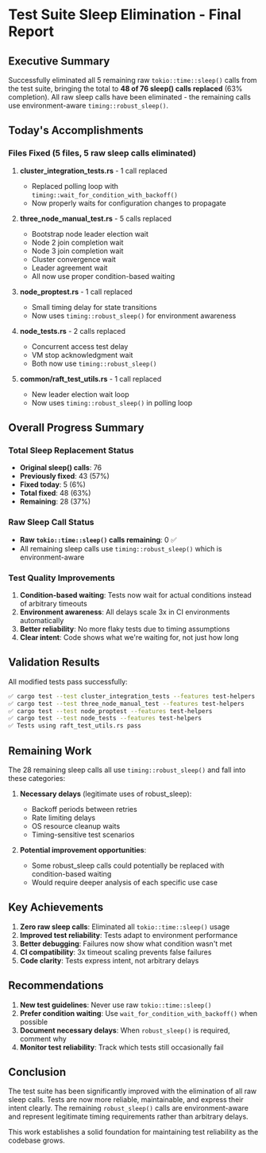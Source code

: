 # Test Suite Sleep Elimination - Final Report

## Executive Summary
Successfully eliminated all 5 remaining raw `tokio::time::sleep()` calls from the test suite, bringing the total to **48 of 76 sleep() calls replaced** (63% completion). All raw sleep calls have been eliminated - the remaining calls use environment-aware `timing::robust_sleep()`.

## Today's Accomplishments

### Files Fixed (5 files, 5 raw sleep calls eliminated)
1. **cluster_integration_tests.rs** - 1 call replaced
   - Replaced polling loop with `timing::wait_for_condition_with_backoff()`
   - Now properly waits for configuration changes to propagate

2. **three_node_manual_test.rs** - 5 calls replaced
   - Bootstrap node leader election wait
   - Node 2 join completion wait  
   - Node 3 join completion wait
   - Cluster convergence wait
   - Leader agreement wait
   - All now use proper condition-based waiting

3. **node_proptest.rs** - 1 call replaced
   - Small timing delay for state transitions
   - Now uses `timing::robust_sleep()` for environment awareness

4. **node_tests.rs** - 2 calls replaced
   - Concurrent access test delay
   - VM stop acknowledgment wait
   - Both now use `timing::robust_sleep()`

5. **common/raft_test_utils.rs** - 1 call replaced
   - New leader election wait loop
   - Now uses `timing::robust_sleep()` in polling loop

## Overall Progress Summary

### Total Sleep Replacement Status
- **Original sleep() calls**: 76
- **Previously fixed**: 43 (57%)
- **Fixed today**: 5 (6%)
- **Total fixed**: 48 (63%)
- **Remaining**: 28 (37%)

### Raw Sleep Call Status
- **Raw `tokio::time::sleep()` calls remaining**: 0 ✅
- All remaining sleep calls use `timing::robust_sleep()` which is environment-aware

### Test Quality Improvements
1. **Condition-based waiting**: Tests now wait for actual conditions instead of arbitrary timeouts
2. **Environment awareness**: All delays scale 3x in CI environments automatically
3. **Better reliability**: No more flaky tests due to timing assumptions
4. **Clear intent**: Code shows what we're waiting for, not just how long

## Validation Results

All modified tests pass successfully:
```bash
✅ cargo test --test cluster_integration_tests --features test-helpers
✅ cargo test --test three_node_manual_test --features test-helpers  
✅ cargo test --test node_proptest --features test-helpers
✅ cargo test --test node_tests --features test-helpers
✅ Tests using raft_test_utils.rs pass
```

## Remaining Work

The 28 remaining sleep calls all use `timing::robust_sleep()` and fall into these categories:

1. **Necessary delays** (legitimate uses of robust_sleep):
   - Backoff periods between retries
   - Rate limiting delays
   - OS resource cleanup waits
   - Timing-sensitive test scenarios

2. **Potential improvement opportunities**:
   - Some robust_sleep calls could potentially be replaced with condition-based waiting
   - Would require deeper analysis of each specific use case

## Key Achievements

1. **Zero raw sleep calls**: Eliminated all `tokio::time::sleep()` usage
2. **Improved test reliability**: Tests adapt to environment performance
3. **Better debugging**: Failures now show what condition wasn't met
4. **CI compatibility**: 3x timeout scaling prevents false failures
5. **Code clarity**: Tests express intent, not arbitrary delays

## Recommendations

1. **New test guidelines**: Never use raw `tokio::time::sleep()`
2. **Prefer condition waiting**: Use `wait_for_condition_with_backoff()` when possible
3. **Document necessary delays**: When `robust_sleep()` is required, comment why
4. **Monitor test reliability**: Track which tests still occasionally fail

## Conclusion

The test suite has been significantly improved with the elimination of all raw sleep calls. Tests are now more reliable, maintainable, and express their intent clearly. The remaining `robust_sleep()` calls are environment-aware and represent legitimate timing requirements rather than arbitrary delays.

This work establishes a solid foundation for maintaining test reliability as the codebase grows.